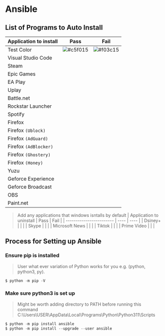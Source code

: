 # Ansible

## List of Programs to Auto Install

| Application to install | Pass | Fail |
| ---------------------- | ---- | ---- |
| Test Color             | ![#c5f015](https://placehold.co/15x15/c5f015/c5f015.png) | ![#f03c15](https://placehold.co/15x15/f03c15/f03c15.png) |
| Visual Studio Code     |      |      |
| Steam                  |      |      |
| Epic Games             |      |      |
| EA Play                |      |      |
| Uplay                  |      |      |
| Battle.net             |      |      |
| Rockstar Launcher      |      |      |
| Spotify                |      |      |
| Firefox                |      |      |
| Firefox `(Ublock)`     |      |      |
| Firefox `(AdGuard)`    |      |      |
| Firefox `(AdBlocker)`  |      |      |
| Firefox `(Ghostery)`   |      |      |
| Firefox `(Honey)`      |      |      |
| Yuzu                   |      |      |
| Geforce Experience     |      |      |
| Geforce Broadcast      |      |      |
| OBS                    |      |      |
| Paint.net              |      |      |

> Add any applications that windows isntalls by default
| Application to uninstall | Pass | Fail |
| ------------------------ | ---- | ---- |
| Dsiney+                  |      |      |
| Skype                    |      |      |
| Microsoft News           |      |      |
| Tiktok                   |      |      |
| Prime Video              |      |      |




## Process for Setting up Ansible
### Ensure pip is installed
> User what ever variation of Python works for you e.g. (python, python3, py).
```python
$ python -m pip -V
```

### Make sure python3 is set up
>Might be worth adding directory to PATH before running this command
>C:\Users\USER\AppData\Local\Programs\Python\Python311\Scripts
```Python
$ python -m pip install ansible
$ python -m pip install --upgrade --user ansible
```
